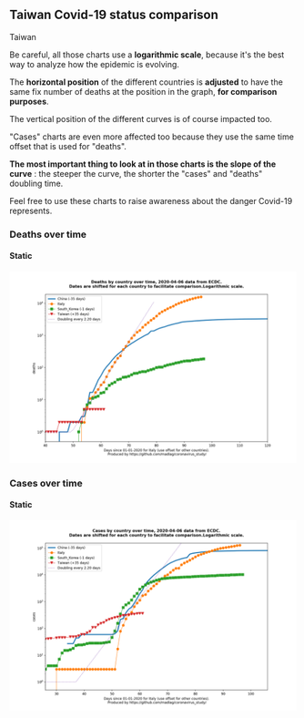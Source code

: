 ## Taiwan Covid-19 status comparison 

Taiwan



Be careful, all those charts use a **logarithmic scale**, because it's the best way to analyze how the epidemic is evolving.
 
The **horizontal position** of the different countries is **adjusted** to have the same fix number of deaths at the position in the graph, **for comparison purposes**.

The vertical position of the different curves is of course impacted too.

"Cases" charts are even more affected too because they use the same time offset that is used for "deaths".

**The most important thing to look at in those charts is the slope of the curve** : the steeper the curve, the shorter the "cases" and "deaths" doubling time.

Feel free to use these charts to raise awareness about the danger Covid-19 represents. 


 
### Deaths over time
 
#### Static
![Taiwan covid-19 deaths static chart](https://raw.githubusercontent.com/madlag/coronavirus_study/master/notebooks/graphs/2020-04-06/countries/Taiwan/2020-04-06_Taiwan_deaths.png "Taiwan covid-19 deaths static chart")   

 
### Cases over time
 
#### Static
![Taiwan covid-19 cases static chart](https://raw.githubusercontent.com/madlag/coronavirus_study/master/notebooks/graphs/2020-04-06/countries/Taiwan/2020-04-06_Taiwan_cases.png "Taiwan covid-19 cases static chart")   

